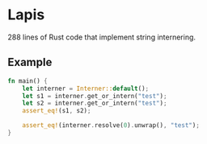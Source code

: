 # Lapis
288 lines of Rust code that implement string internering.

## Example
```rs
fn main() {
    let interner = Interner::default();
    let s1 = interner.get_or_intern("test");
    let s2 = interner.get_or_intern("test");
    assert_eq!(s1, s2);

    assert_eq!(interner.resolve(0).unwrap(), "test");
}
```